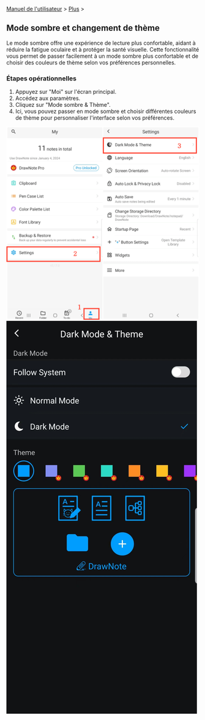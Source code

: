 [Manuel de l'utilisateur](/dragonnest/drawnote/manual/fr) > [Plus](/dragonnest/drawnote/manual/fr/more) >

Mode sombre et changement de thème
---
Le mode sombre offre une expérience de lecture plus confortable, aidant à réduire la fatigue oculaire et à protéger la santé visuelle. Cette fonctionnalité vous permet de passer facilement à un mode sombre plus confortable et de choisir des couleurs de thème selon vos préférences personnelles.

### Étapes opérationnelles
1. Appuyez sur "Moi" sur l'écran principal.
2. Accédez aux paramètres.
3. Cliquez sur "Mode sombre & Thème".
4. Ici, vous pouvez passer en mode sombre et choisir différentes couleurs de thème pour personnaliser l'interface selon vos préférences.

![](imgs/dark_mode_theme.png)
![](imgs/dark_mode_theme1.png)